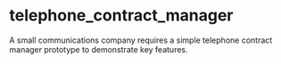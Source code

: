 # telephone_contract_manager
A small communications company requires a simple telephone contract manager prototype to demonstrate key features. 
